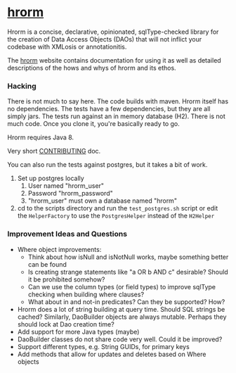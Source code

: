 # <a href="http://hrorm.org">hrorm</a>


Hrorm is a concise, declarative, opinionated, sqlType-checked library for the creation of Data Access
Objects (DAOs) that will not inflict your codebase with XMLosis or annotationitis.

The <a href="http://hrorm.org">hrorm</a> website contains documentation for using
it as well as detailed descriptions of the hows and whys of hrorm and its ethos.

### Hacking

There is not much to say here.
The code builds with maven.
Hrorm itself has no dependencies.
The tests have a few dependencies, but they are all simply jars.
The tests run against an in memory database (H2).
There is not much code.
Once you clone it, you're basically ready to go.

Hrorm requires Java 8.

Very short [CONTRIBUTING](CONTRIBUTING.md) doc.

You can also run the tests against postgres, but it takes a bit of work.
1. Set up postgres locally
   1. User named "hrorm_user"
   1. Password "hrorm_password"
   1. "hrorm_user" must own a database named "hrorm"
1. cd to the scripts directory and run the `test_postgres.sh` script or edit the `HelperFactory` to use the `PostgresHelper` instead of the `H2Helper`

### Improvement Ideas and Questions

* Where object improvements:
    * Think about how isNull and isNotNull works, maybe something better can be found
    * Is creating strange statements like "a OR b AND c" desirable? Should it be prohibited somehow?
    * Can we use the column types (or field types) to improve sqlType checking when building where clauses?
    * What about in and not-in predicates? Can they be supported? How?
* Hrorm does a lot of string building at query time. Should SQL strings be cached? 
  Similarly, DaoBuilder objects are always mutable. Perhaps they should lock at Dao creation time?
* Add support for more Java types (maybe)
* DaoBuilder classes do not share code very well. Could it be improved?
* Support different types, e.g. String GUIDs, for primary keys
* Add methods that allow for updates and deletes based on Where objects
